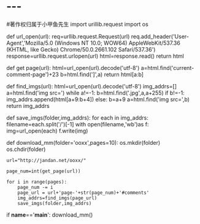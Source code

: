 # ---
#著作权归属于小甲鱼先生
import urillib.request
import os

def url_open(url):
  req=urllib.request.Request(url)
  req.add_header('User-Agent','Mozilla/5.0 (Windows NT 10.0; WOW64) AppleWebKit/537.36 (KHTML, like Gecko) Chrome/50.0.2661.102 Safari/537.36')
  response=urllib.request.urlopen(url)
  html=response.read()
  return html
  
def get page(url):
  html=url_open(url).decode('utf-8')
  a=html.find('current-comment-page')+23
  b=html.find(']',a)
  return html[a:b]
  
def find_imgs(url):
  html=url_open(url).decode('utf-8')
  img_addrs=[]
  a=html.find('img src=')
  while a!=-1:
    b=html.find('.jpg',a,a+255)
    if b!=-1:
      img_addrs.append(html[a+9:b+4])
    else:
      b=a+9
    a=html.find('img src=',b)
   return img_addrs
   
def save_imgs(folder,img_addrs):
  for each in img_addrs:
    filename=each.split('/')[-1]
    with open(filename,'wb')as f:
      img=url_open(each)
      f.write(img)
      
def download_mm(folder='ooxx',pages=10):
    os.mkdir(folder)
    os.chdir(folder)

    url="http://jandan.net/ooxx/"

    page_num=int(get_page(url))

    for i in range(pages):
        page_num -= i
        page_url = url+'page-'+str(page_num)+'#comments'
        img_addrs=find_imgs(page_url)
        save_imgs(folder,img_addrs)


if __name__=='__main__':
    download_mm()
  
